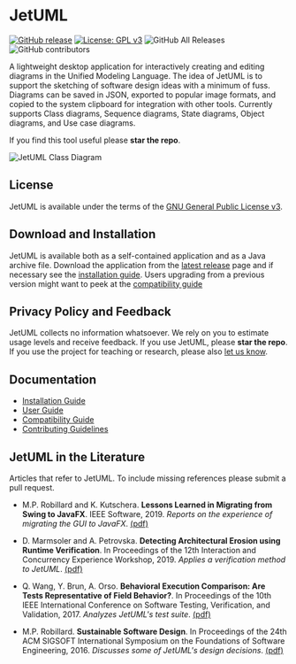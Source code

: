 # JetUML

[![GitHub release](https://img.shields.io/github/release/prmr/JetUML.svg)](https://gitHub.com/prmr/JetUML/releases/)
[![License: GPL v3](https://img.shields.io/badge/License-GPLv3-blue.svg)](https://www.gnu.org/licenses/gpl-3.0)
![GitHub All Releases](https://img.shields.io/github/downloads/prmr/JetUML/total)
![GitHub contributors](https://img.shields.io/github/contributors/prmr/JetUML)

A lightweight desktop application for interactively creating and editing diagrams in the Unified Modeling Language. The idea of JetUML is to support the sketching of software design ideas with a minimum of fuss. Diagrams can be saved in JSON, exported to popular image formats, and copied to the system clipboard for integration with other tools. Currently supports Class diagrams, Sequence diagrams, State diagrams, Object diagrams, and Use case diagrams.

If you find this tool useful please **star the repo**.

![JetUML Class Diagram](docs/banner.png)

## License 

JetUML is available under the terms of the [GNU General Public License v3](https://www.gnu.org/licenses/gpl.html). 

## Download and Installation

JetUML is available both as a self-contained application and as a Java archive file. Download the application from the [latest release](https://github.com/prmr/JetUML/releases) page and if necessary see the [installation guide](docs/install.md). Users upgrading from a previous version might want to peek at the [compatibility guide](docs/compatibility.md)

## Privacy Policy and Feedback

JetUML collects no information whatsoever. We rely on you to estimate usage levels and receive feedback. If you use JetUML, please **star the repo**. If you use the project for teaching or research, please also [let us know](mailto:jetuml@cs.mcgill.ca). 

## Documentation

* [Installation Guide](/docs/install.md)
* [User Guide](/docs/user-guide.md)
* [Compatibility Guide](compatibility)
* [Contributing Guidelines](docs/CONTRIBUTING)

## JetUML in the Literature

Articles that refer to JetUML. To include missing references please submit a pull request.

* M.P. Robillard and K. Kutschera. **Lessons Learned in Migrating from Swing to JavaFX**. IEEE Software, 2019. *Reports on the experience of migrating the GUI to JavaFX*. [(pdf)](https://www.cs.mcgill.ca/~martin/papers/software2019.pdf)

* D. Marmsoler and A. Petrovska. **Detecting Architectural Erosion using Runtime Verification**. In Proceedings of the 12th Interaction and Concurrency Experience Workshop, 2019. *Applies a verification method to JetUML*. [(pdf)](https://www.researchgate.net/publication/333748317_Detecting_Architectural_Erosion_using_Runtime_Verification/download)

* Q. Wang, Y. Brun, A. Orso. **Behavioral Execution Comparison: Are Tests Representative of Field Behavior?**. In Proceedings of the 10th IEEE International Conference on Software Testing, Verification, and Validation, 2017. *Analyzes JetUML's test suite*. [(pdf)](https://people.cs.umass.edu/~brun/pubs/pubs/Wang17icst.pdf)

* 	M.P. Robillard. **Sustainable Software Design**. In Proceedings of the 24th ACM SIGSOFT International Symposium on the Foundations of Software Engineering, 2016. *Discusses some of JetUML's design decisions*. [(pdf)](https://www.cs.mcgill.ca/~martin/papers/fse2016.pdf)

